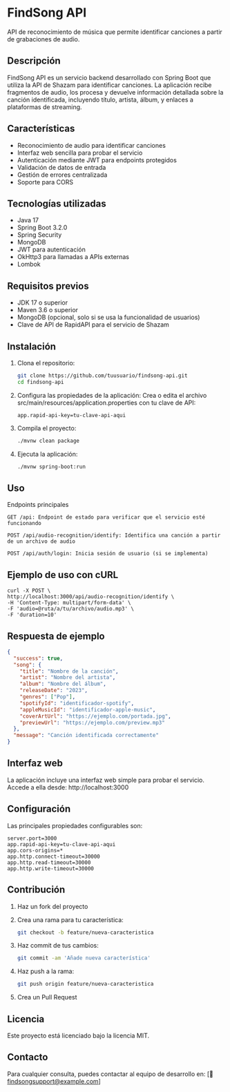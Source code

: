 # FindSong API

API de reconocimiento de música que permite identificar canciones a partir de grabaciones de audio.

## Descripción

FindSong API es un servicio backend desarrollado con Spring Boot que utiliza la API de Shazam para identificar canciones. La aplicación recibe fragmentos de audio, los procesa y devuelve información detallada sobre la canción identificada, incluyendo título, artista, álbum, y enlaces a plataformas de streaming.

## Características

- Reconocimiento de audio para identificar canciones
- Interfaz web sencilla para probar el servicio
- Autenticación mediante JWT para endpoints protegidos
- Validación de datos de entrada
- Gestión de errores centralizada
- Soporte para CORS

## Tecnologías utilizadas

- Java 17
- Spring Boot 3.2.0
- Spring Security
- MongoDB
- JWT para autenticación
- OkHttp3 para llamadas a APIs externas
- Lombok

## Requisitos previos

- JDK 17 o superior
- Maven 3.6 o superior
- MongoDB (opcional, solo si se usa la funcionalidad de usuarios)
- Clave de API de RapidAPI para el servicio de Shazam

## Instalación

1. Clona el repositorio:
   ```bash
   git clone https://github.com/tuusuario/findsong-api.git
   cd findsong-api
   
2. Configura las propiedades de la aplicación:
   Crea o edita el archivo src/main/resources/application.properties con tu clave de API:
    ```properties
   app.rapid-api-key=tu-clave-api-aqui

3. Compila el proyecto:
   ```bash
   ./mvnw clean package
   ```

4. Ejecuta la aplicación:
   ```bash
   ./mvnw spring-boot:run
   ```
## Uso
Endpoints principales

    GET /api: Endpoint de estado para verificar que el servicio esté funcionando

    POST /api/audio-recognition/identify: Identifica una canción a partir de un archivo de audio

    POST /api/auth/login: Inicia sesión de usuario (si se implementa)

## Ejemplo de uso con cURL
   ```properties
   curl -X POST \
   http://localhost:3000/api/audio-recognition/identify \
   -H 'Content-Type: multipart/form-data' \
   -F 'audio=@ruta/a/tu/archivo/audio.mp3' \
   -F 'duration=10'
   ```

## Respuesta de ejemplo
```json
{
  "success": true,
  "song": {
    "title": "Nombre de la canción",
    "artist": "Nombre del artista",
    "album": "Nombre del álbum",
    "releaseDate": "2023",
    "genres": ["Pop"],
    "spotifyId": "identificador-spotify",
    "appleMusicId": "identificador-apple-music",
    "coverArtUrl": "https://ejemplo.com/portada.jpg",
    "previewUrl": "https://ejemplo.com/preview.mp3"
  },
  "message": "Canción identificada correctamente"
}
```

## Interfaz web
La aplicación incluye una interfaz web simple para probar el servicio. Accede a ella desde:
http://localhost:3000

## Configuración
Las principales propiedades configurables son:
```
server.port=3000
app.rapid-api-key=tu-clave-api-aqui
app.cors-origins=*
app.http.connect-timeout=30000
app.http.read-timeout=30000
app.http.write-timeout=30000
```

## Contribución
1. Haz un fork del proyecto

2. Crea una rama para tu característica:
    ```bash
    git checkout -b feature/nueva-caracteristica
    ```
   
3. Haz commit de tus cambios:
    ```bash
    git commit -am 'Añade nueva característica'
    ```
   
4. Haz push a la rama:
    ```bash
   git push origin feature/nueva-caracteristica
   ```
   
5. Crea un Pull Request

## Licencia
Este proyecto está licenciado bajo la licencia MIT.

## Contacto
Para cualquier consulta, puedes contactar al equipo de desarrollo en:
[📧 findsongsupport@example.com]